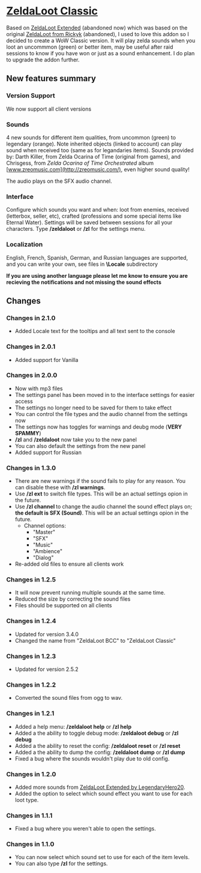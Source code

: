 # [ZeldaLoot Classic](https://www.curseforge.com/wow/addons/zeldaloot-classic)
Based on [ZeldaLoot Extended](https://www.curseforge.com/wow/addons/zeldaloot) (abandoned now) which was based on the original [ZeldaLoot from Rickyk](http://wow.curseforge.com/addons/project-15326/) (abandoned), I used to love this addon so I decided to create a WoW Classic version. It will play zelda sounds when you loot an uncommmon (green) or better item, may be useful after raid sessions to know if you have won or just as a sound enhancement. I do plan to upgrade the addon further.

## New features summary
### Version Support
We now support all client versions

### Sounds
4 new sounds for different item qualities, from uncommon (green) to legendary (orange). Note inherited objects (linked to account) can play sound when received too (same as for legandaries items). Sounds provided by: Darth Killer, from Zelda Ocarina of Time (original from games), and Chrisgess, from *Zelda Ocarina of Time Orchestrated* album [www.zreomusic.com](http://zreomusic.com/), even higher sound quality!

The audio plays on the SFX audio channel.

### Interface
Configure which sounds you want and when: loot from enemies, received (letterbox, seller, etc), crafted (professions and some special items like Eternal Water). Settings will be saved between sessions for all your characters. Type **/zeldaloot** or **/zl** for the settings menu.

### Localization
English, French, Spanish, German, and Russian languages are supported, and you can write your own, see files in **\Locale** subdirectory

**If you are using another language please let me know to ensure you are recieving the notifications and not missing the sound effects**

## Changes
### Changes in 2.1.0
- Added Locale text for the tooltips and all text sent to the console

### Changes in 2.0.1
- Added support for Vanilla


### Changes in 2.0.0
- Now with mp3 files
- The settings panel has been moved in to the interface settings for easier access
- The settings no longer need to be saved for them to take effect
- You can control the file types and the audio channel from the settings now
- The settings now has toggles for warnings and deubg mode (**VERY SPAMMY**)
- **/zl** and **/zeldaloot** now take you to the new panel
- You can also default the settings from the new panel
- Added support for Russian

### Changes in 1.3.0
- There are new warnings if the sound fails to play for any reason. You can disable these with **/zl warnings**.
- Use **/zl ext** to switch file types. This will be an actual settings opion in the future.
- Use **/zl channel <channel>** to change the audio channel the sound effect plays on; **the default is SFX (Sound)**. This will be an actual settings opion in the future.
  - Channel options: 
    - "Master"
    - "SFX"
    - "Music"
    - "Ambience"
    - "Dialog"
- Re-added old files to ensure all clients work

### Changes in 1.2.5
- It will now prevent running multiple sounds at the same time.
- Reduced the size by correcting the sound files
- Files should be supported on all clients

### Changes in 1.2.4
- Updated for version 3.4.0
- Changed the name from "ZeldaLoot BCC" to "ZeldaLoot Classic"

### Changes in 1.2.3
- Updated for version 2.5.2

### Changes in 1.2.2
- Converted the sound files from ogg to wav.

### Changes in 1.2.1
- Added a help menu: **/zeldaloot help** or **/zl help**
- Added a the ability to toggle debug mode: **/zeldaloot debug** or **/zl debug**
- Added a the ability to reset the config: **/zeldaloot reset** or **/zl reset**
- Added a the ability to dump the config: **/zeldaloot dump** or **/zl dump**
- Fixed a bug where the sounds wouldn't play due to old config.

### Changes in 1.2.0
- Added more sounds from [ZeldaLoot Extended by LegendaryHero20](https://www.curseforge.com/wow/addons/zeldaloot-extended).
- Added the option to select which sound effect you want to use for each loot type.

### Changes in 1.1.1
- Fixed a bug where you weren't able to open the settings.

### Changes in 1.1.0
- You can now select which sound set to use for each of the item levels.
- You can also type **/zl** for the settings.
